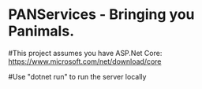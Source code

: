 # PANServices - Bringing you Panimals.

#This project assumes you have ASP.Net Core:
https://www.microsoft.com/net/download/core

#Use "dotnet run" to run the server locally
